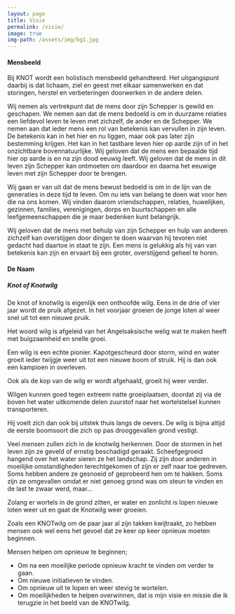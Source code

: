 ```yaml
---
layout: page
title: Visie
permalink: /visie/
image: true
img-path: /assets/img/bg1.jpg
---
```


#### Mensbeeld
Bij KNOT wordt een holistisch mensbeeld gehandteerd. Het uitgangspunt daarbij is dat lichaam, ziel en geest met elkaar samenwerken en dat storingen, herstel en verbeteringen doorwerken in de andere delen.

Wij nemen als vertrekpunt dat de mens door zijn Schepper is gewild en geschapen. We nemen aan dat de mens bedoeld is om in duurzame relaties een liefdevol leven te leven met zichzelf, de ander en de Schepper. We nemen aan dat ieder mens een rol van betekenis kan vervullen in zijn leven. De betekenis kan in het hier en nu liggen, maar ook pas later zijn bestemming krijgen. Het kan in het tastbare leven hier op aarde zijn of in het onzichtbare bovennatuurlijke. Wij geloven dat de mens een bepaalde tijd hier op aarde is en na zijn dood eeuwig leeft. Wij geloven dat de mens in dit leven zijn Schepper kan ontmoeten om daardoor en daarna het eeuwige leven met zijn Schepper door te brengen. 

Wij gaan er van uit dat de mens bewust bedoeld is om in de lijn van de generaties in deze tijd te leven. Om nu iets van belang te doen wat voor hen die na ons komen. Wij vinden daarom vriendschappen, relaties, huwelijken, gezinnen, families, verenigingen, dorps en buurtschappen en alle leefgemeenschappen die je maar bedenken kunt belangrijk.

Wij geloven dat de mens met behulp van zijn Schepper en hulp van anderen zichzelf kan overstijgen door dingen te doen waarvan hij tevoren niet gedacht had daartoe in staat te zijn. Een mens is gelukkig als hij van van betekenis kan zijn en ervaart bij een groter, overstijgend geheel te horen.


#### De Naam

##### Knot of Knotwilg

De knot of knotwilg is eigenlijk een onthoofde wilg. Eens in de drie of vier jaar wordt de pruik afgezet. In het voorjaar groeien de jonge loten al weer snel uit tot een nieuwe pruik.	 

Het woord wilg is afgeleid van het Angelsaksische welig wat te maken heeft met buigzaamheid en snelle groei.

Een wilg is een echte pionier. Kapotgescheurd door storm, wind en water groeit ieder twijgje weer uit tot een nieuwe boom of struik. Hij is dan ook een kampioen in overleven.

Ook als de kop van de wilg er wordt afgehaald, groeit hij weer verder.

Wilgen kunnen goed tegen extreem natte groeiplaatsen, doordat zij via de boven het water uitkomende delen zuurstof naar het wortelstelsel kunnen transporteren. 

Hij voelt zich dan ook bij uitstek thuis langs de oevers. De wilg is bijna altijd de eerste boomsoort die zich op pas drooggevallen grond vestigt. 

Veel mensen zullen zich in de knotwilg herkennen. 
Door de stormen in het leven zijn ze geveld of ernstig beschadigd geraakt. Scheefgegroeid hangend over het water sieren ze het landschap. Zij zijn door anderen in moeilijke omstandigheden terechtgekomen of zijn er zelf naar toe gedreven. 
Soms hebben andere ze gesnoeid of geprobeerd hen om te hakken. 
Soms zijn ze omgevallen omdat er niet genoeg grond was om steun te vinden en de last te zwaar werd, maar… 

Zolang er wortels in de grond zitten, er water en zonlicht is lopen nieuwe loten weer uit en gaat de Knotwilg weer groeien. 

Zoals een KNOTwilg om de paar jaar al zijn takken kwijtraakt, zo hebben mensen ook wel eens het gevoel dat ze keer op keer opnieuw moeten beginnen. 

Mensen helpen om opnieuw te beginnen; 
- Om na een moeilijke periode opnieuw kracht te vinden om verder te gaan. 
- Om nieuwe initiatieven te vinden. 
- Om opnieuw uit te lopen en weer stevig te wortelen. 
- Om moeilijkheden te helpen overwinnen, dat is mijn visie en missie die ik terugzie in het beeld van de KNOTwilg. 
